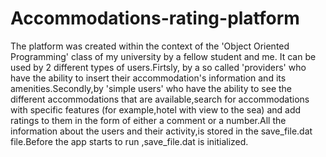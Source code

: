 # Accommodations-rating-platform
The platform was created within the context of the 'Object Oriented Programming' class of my university by a fellow student and me.
It can be used by 2 different types of users.Firtsly, by a so called 'providers' who have the ability to insert their accommodation's 
information and its amenities.Secondly,by 'simple users' who have the ability to see the different accommodations that are available,search for accommodations
with specific features (for example,hotel with view to the sea) and add ratings to them in the form of either a comment or a number.All the information
about the users and their activity,is stored in the save_file.dat file.Before the app starts to run ,save_file.dat is initialized.

